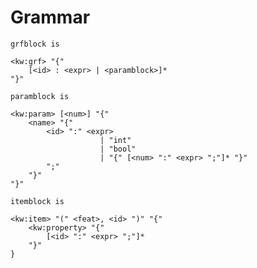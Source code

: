 ﻿# Grammar

`grfblock is`
    
    <kw:grf> "{"
        [<id> : <expr> | <paramblock>]*
    "}"

`paramblock is` 
    
    <kw:param> [<num>] "{"
        <name> "{"
            <id> ":" <expr> 
                        | "int"
                        | "bool"
                        | "{" [<num> ":" <expr> ";"]* "}" 
            ";"
        "}"
    "}"

`itemblock is`

    <kw:item> "(" <feat>, <id> ")" "{"
        <kw:property> "{"
            [<id> ":" <expr> ";"]*
        "}"
    }

